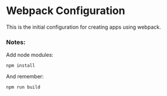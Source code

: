 # Webpack Configuration

This is the initial configuration for creating apps using webpack.

### Notes:
Add node modules:

```
npm install
```

And remember:
```
npm run build
```
